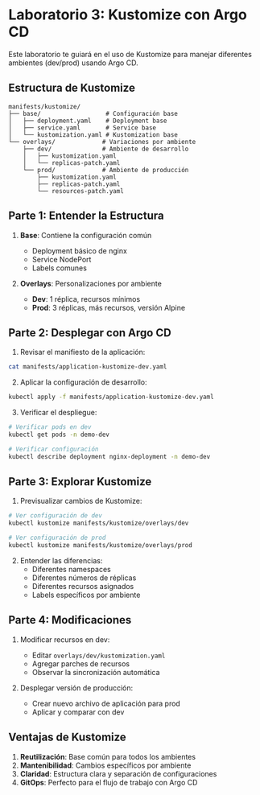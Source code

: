 # Laboratorio 3: Kustomize con Argo CD

Este laboratorio te guiará en el uso de Kustomize para manejar diferentes ambientes (dev/prod) usando Argo CD.

## Estructura de Kustomize

```
manifests/kustomize/
├── base/                  # Configuración base
│   ├── deployment.yaml    # Deployment base
│   ├── service.yaml       # Service base
│   └── kustomization.yaml # Kustomization base
└── overlays/             # Variaciones por ambiente
    ├── dev/              # Ambiente de desarrollo
    │   ├── kustomization.yaml
    │   └── replicas-patch.yaml
    └── prod/             # Ambiente de producción
        ├── kustomization.yaml
        ├── replicas-patch.yaml
        └── resources-patch.yaml
```

## Parte 1: Entender la Estructura

1. **Base**: Contiene la configuración común
   - Deployment básico de nginx
   - Service NodePort
   - Labels comunes

2. **Overlays**: Personalizaciones por ambiente
   - **Dev**: 1 réplica, recursos mínimos
   - **Prod**: 3 réplicas, más recursos, versión Alpine

## Parte 2: Desplegar con Argo CD

1. Revisar el manifiesto de la aplicación:
```bash
cat manifests/application-kustomize-dev.yaml
```

2. Aplicar la configuración de desarrollo:
```bash
kubectl apply -f manifests/application-kustomize-dev.yaml
```

3. Verificar el despliegue:
```bash
# Verificar pods en dev
kubectl get pods -n demo-dev

# Verificar configuración
kubectl describe deployment nginx-deployment -n demo-dev
```

## Parte 3: Explorar Kustomize

1. Previsualizar cambios de Kustomize:
```bash
# Ver configuración de dev
kubectl kustomize manifests/kustomize/overlays/dev

# Ver configuración de prod
kubectl kustomize manifests/kustomize/overlays/prod
```

2. Entender las diferencias:
   - Diferentes namespaces
   - Diferentes números de réplicas
   - Diferentes recursos asignados
   - Labels específicos por ambiente

## Parte 4: Modificaciones

1. Modificar recursos en dev:
   - Editar `overlays/dev/kustomization.yaml`
   - Agregar parches de recursos
   - Observar la sincronización automática

2. Desplegar versión de producción:
   - Crear nuevo archivo de aplicación para prod
   - Aplicar y comparar con dev

## Ventajas de Kustomize

1. **Reutilización**: Base común para todos los ambientes
2. **Mantenibilidad**: Cambios específicos por ambiente
3. **Claridad**: Estructura clara y separación de configuraciones
4. **GitOps**: Perfecto para el flujo de trabajo con Argo CD